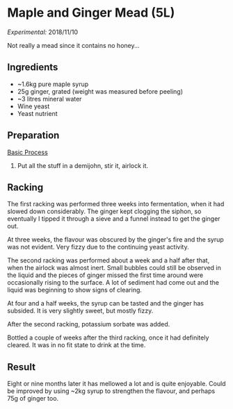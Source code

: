 # Maple and Ginger Mead (5L)

_Experimental:_ 2018/11/10

Not really a mead since it contains no honey...

## Ingredients

* ~1.6kg pure maple syrup
* 25g ginger, grated (weight was measured before peeling)
* ~3 litres mineral water
* Wine yeast
* Yeast nutrient

## Preparation

[Basic Process](../Process.md)

1. Put all the stuff in a demijohn, stir it, airlock it.

## Racking

The first racking was performed three weeks into fermentation, when it had slowed down considerably. The ginger kept clogging the siphon, so eventually I tipped it through a sieve and a funnel instead to get the ginger out.

At three weeks, the flavour was obscured by the ginger's fire and the syrup was not evident. Very fizzy due to the continuing yeast activity.

The second racking was performed about a week and a half after that, when the airlock was almost inert. Small bubbles could still be observed in the liquid and the pieces of ginger missed the first time around were occasionally rising to the surface. A lot of sediment had come out and the liquid was beginning to show signs of clearing.

At four and a half weeks, the syrup can be tasted and the ginger has subsided. It is very slightly sweet, but mostly fizzy.

After the second racking, potassium sorbate was added.

Bottled a couple of weeks after the third racking, once it had definitely cleared. It was in no fit state to drink at the time.

## Result

Eight or nine months later it has mellowed a lot and is quite enjoyable. Could be improved by using ~2kg syrup to strengthen the flavour, and perhaps 75g of ginger too.
